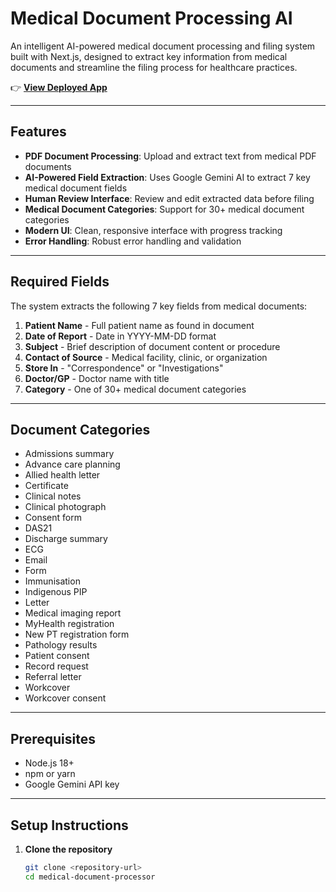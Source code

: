 # Medical Document Processing AI

An intelligent AI-powered medical document processing and filing system built with Next.js, designed to extract key information from medical documents and streamline the filing process for healthcare practices.

👉 **[View Deployed App](https://documentprocessingtool-2i4e-144jo45sk-harshiniprasads-projects.vercel.app/)**

---

## Features

- **PDF Document Processing**: Upload and extract text from medical PDF documents  
- **AI-Powered Field Extraction**: Uses Google Gemini AI to extract 7 key medical document fields  
- **Human Review Interface**: Review and edit extracted data before filing  
- **Medical Document Categories**: Support for 30+ medical document categories  
- **Modern UI**: Clean, responsive interface with progress tracking  
- **Error Handling**: Robust error handling and validation  

---

## Required Fields

The system extracts the following 7 key fields from medical documents:

1. **Patient Name** - Full patient name as found in document  
2. **Date of Report** - Date in YYYY-MM-DD format  
3. **Subject** - Brief description of document content or procedure  
4. **Contact of Source** - Medical facility, clinic, or organization  
5. **Store In** - "Correspondence" or "Investigations"  
6. **Doctor/GP** - Doctor name with title  
7. **Category** - One of 30+ medical document categories  

---

## Document Categories

- Admissions summary  
- Advance care planning  
- Allied health letter  
- Certificate  
- Clinical notes  
- Clinical photograph  
- Consent form  
- DAS21  
- Discharge summary  
- ECG  
- Email  
- Form  
- Immunisation  
- Indigenous PIP  
- Letter  
- Medical imaging report  
- MyHealth registration  
- New PT registration form  
- Pathology results  
- Patient consent  
- Record request  
- Referral letter  
- Workcover  
- Workcover consent  

---

## Prerequisites

- Node.js 18+  
- npm or yarn  
- Google Gemini API key  

---

## Setup Instructions

1. **Clone the repository**
   ```bash
   git clone <repository-url>
   cd medical-document-processor
